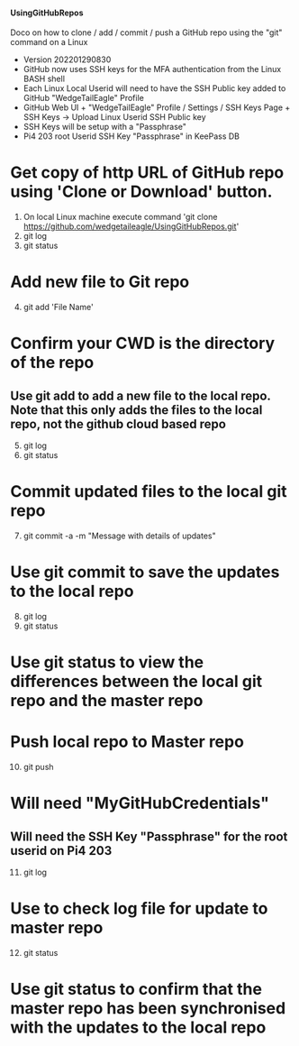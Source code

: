 #### UsingGitHubRepos
Doco on how to clone / add / commit / push a GitHub repo using the "git" command on a Linux
- Version 202201290830
- GitHub now uses SSH keys for the MFA authentication from the Linux BASH shell
- Each Linux Local Userid will need to have the SSH Public key added to GitHub "WedgeTailEagle" Profile
- GitHub Web UI + "WedgeTailEagle" Profile / Settings / SSH Keys Page + SSH Keys -> Upload Linux Userid SSH Public key
- SSH Keys will be setup with a "Passphrase"
- Pi4 203 root Userid SSH Key "Passphrase" in KeePass DB

# Get copy of http URL of GitHub repo using 'Clone or Download' button.
1. On local Linux machine execute command 'git clone https://github.com/wedgetaileagle/UsingGitHubRepos.git'
2. git log
3. git status

# Add new file to Git repo
4. git add 'File Name'
# Confirm your CWD is the directory of the repo
## Use git add to add a new file to the local repo. Note that this only adds the files to the local repo, not the github cloud based repo

5. git log
6. git status

# Commit updated files to the local git repo
7. git commit -a -m "Message with details of updates"
# Use git commit to save the updates to the local repo

8. git log
9. git status
# Use git status to view the differences between the local git repo and the master repo

# Push local repo to Master repo
10. git push
# Will need "MyGitHubCredentials"
## Will need the SSH Key "Passphrase" for the root userid on Pi4 203

11. git log
# Use to check log file for update to master repo

12. git status
# Use git status to confirm that the master repo has been synchronised with the updates to the local repo
